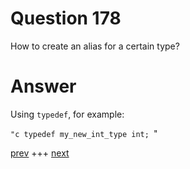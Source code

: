 
# Question 178



 How to create an alias for a certain type?


# Answer



Using `typedef`, for example:

`"c
typedef my_new_int_type int;
`"


[prev](177.md) +++ [next](179.md)
